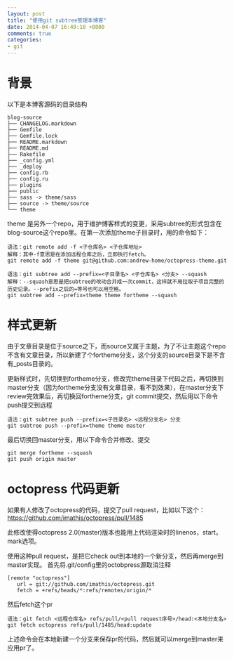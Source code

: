 ```yaml
---
layout: post
title: "使用git subtree管理本博客"
date: 2014-04-07 16:49:18 +0800
comments: true
categories:
- git
---
```


# 背景

以下是本博客源码的目录结构

```mark:14-15
blog-source
├── CHANGELOG.markdown
├── Gemfile
├── Gemfile.lock
├── README.markdown
├── README.md
├── Rakefile
├── _config.yml
├── _deploy
├── config.rb
├── config.ru
├── plugins
├── public
├── sass -> theme/sass
├── source -> theme/source
└── theme
```
theme 是另外一个repo，用于维护博客样式的变更，采用subtree的形式包含在blog-source这个repo里。在第一次添加theme子目录时，用的命令如下：

```mark:3
语法：git remote add -f <子仓库名> <子仓库地址>
解释：其中-f意思是在添加远程仓库之后，立即执行fetch。
git remote add -f theme git@github.com:andrew-home/octopress-theme.git
```

```mark:3
语法：git subtree add --prefix=<子目录名> <子仓库名> <分支> --squash
解释：--squash意思是把subtree的改动合并成一次commit，这样就不用拉取子项目完整的历史记录。--prefix之后的=等号也可以用空格。
git subtree add --prefix=theme theme fortheme --squash
```

# 样式更新

由于文章目录是位于source之下，而source又属于主题，为了不让主题这个repo不含有文章目录，所以新建了个fortheme分支，这个分支的source目录下是不含有_posts目录的。

更新样式时，先切换到fortheme分支，修改完theme目录下代码之后，再切换到master分支（因为fortheme分支没有文章目录，看不到效果），在master分支下review完效果后，再切换回fortheme分支，git commit提交，然后用以下命令push提交到远程

```mark:2
语法：git subtree push --prefix=<子目录名> <远程分支名> 分支
git subtree push --prefix=theme theme master
```

最后切换回master分支，用以下命令合并修改、提交
```
git merge fortheme --squash
git push origin master
```

# octopress 代码更新

如果有人修改了octopress的代码，提交了pull request，比如以下这个：
https://github.com/imathis/octopress/pull/1485

此修改使得octopress 2.0(master)版本也能用上代码渲染时的linenos，start，mark选项。

使用这种pull request，是把它check out到本地的一个新分支，然后再merge到master实现。
首先将.git/config里的octobpress源取消注释
```
[remote "octopress"]
   url = git://github.com/imathis/octopress.git
   fetch = +refs/heads/*:refs/remotes/origin/*
```

然后fetch这个pr
```mark:2
语法：git fetch <远程仓库名> refs/pull/<pull request序号>/head:<本地分支名>
git fetch octopress refs/pull/1485/head:update
```
上述命令会在本地新建一个分支来保存pr的代码，然后就可以merge到master来应用pr了。
